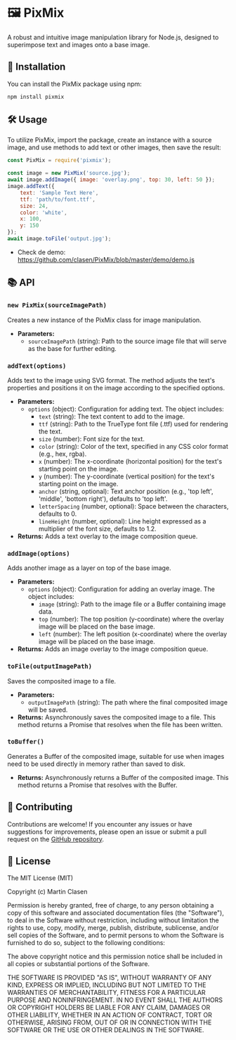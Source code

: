 # 🖼️ PixMix

A robust and intuitive image manipulation library for Node.js, designed to superimpose text and images onto a base image.

## 🚀 Installation

You can install the PixMix package using npm:

```bash
npm install pixmix
```

## 🛠️ Usage

To utilize PixMix, import the package, create an instance with a source image, and use methods to add text or other images, then save the result:

```javascript
const PixMix = require('pixmix');

const image = new PixMix('source.jpg');
await image.addImage({ image: 'overlay.png', top: 30, left: 50 });
image.addText({
    text: 'Sample Text Here',
    ttf: 'path/to/font.ttf',
    size: 24,
    color: 'white',
    x: 100,
    y: 150
});
await image.toFile('output.jpg');
```

* Check de demo: https://github.com/clasen/PixMix/blob/master/demo/demo.js

## 📚 API

### `new PixMix(sourceImagePath)`
Creates a new instance of the PixMix class for image manipulation.
- **Parameters:**
  - `sourceImagePath` (string): Path to the source image file that will serve as the base for further editing.

### `addText(options)`
Adds text to the image using SVG format. The method adjusts the text's properties and positions it on the image according to the specified options.
- **Parameters:**
  - `options` (object): Configuration for adding text. The object includes:
    - `text` (string): The text content to add to the image.
    - `ttf` (string): Path to the TrueType font file (.ttf) used for rendering the text.
    - `size` (number): Font size for the text.
    - `color` (string): Color of the text, specified in any CSS color format (e.g., hex, rgba).
    - `x` (number): The x-coordinate (horizontal position) for the text's starting point on the image.
    - `y` (number): The y-coordinate (vertical position) for the text's starting point on the image.
    - `anchor` (string, optional): Text anchor position (e.g., 'top left', 'middle', 'bottom right'), defaults to 'top left'.
    - `letterSpacing` (number, optional): Space between the characters, defaults to 0.
    - `lineHeight` (number, optional): Line height expressed as a multiplier of the font size, defaults to 1.2.
- **Returns:** Adds a text overlay to the image composition queue.

### `addImage(options)`
Adds another image as a layer on top of the base image.
- **Parameters:**
  - `options` (object): Configuration for adding an overlay image. The object includes:
    - `image` (string): Path to the image file or a Buffer containing image data.
    - `top` (number): The top position (y-coordinate) where the overlay image will be placed on the base image.
    - `left` (number): The left position (x-coordinate) where the overlay image will be placed on the base image.
- **Returns:** Adds an image overlay to the image composition queue.

### `toFile(outputImagePath)`
Saves the composited image to a file.
- **Parameters:**
  - `outputImagePath` (string): The path where the final composited image will be saved.
- **Returns:** Asynchronously saves the composited image to a file. This method returns a Promise that resolves when the file has been written.

### `toBuffer()`
Generates a Buffer of the composited image, suitable for use when images need to be used directly in memory rather than saved to disk.
- **Returns:** Asynchronously returns a Buffer of the composited image. This method returns a Promise that resolves with the Buffer.

## 🤝 Contributing

Contributions are welcome! If you encounter any issues or have suggestions for improvements, please open an issue or submit a pull request on the [GitHub repository](https://github.com/clasen/PixMix).

## 📄 License

The MIT License (MIT)

Copyright (c) Martin Clasen

Permission is hereby granted, free of charge, to any person obtaining a copy of this software and associated documentation files (the "Software"), to deal in the Software without restriction, including without limitation the rights to use, copy, modify, merge, publish, distribute, sublicense, and/or sell copies of the Software, and to permit persons to whom the Software is furnished to do so, subject to the following conditions:

The above copyright notice and this permission notice shall be included in all copies or substantial portions of the Software.

THE SOFTWARE IS PROVIDED "AS IS", WITHOUT WARRANTY OF ANY KIND, EXPRESS OR IMPLIED, INCLUDING BUT NOT LIMITED TO THE WARRANTIES OF MERCHANTABILITY, FITNESS FOR A PARTICULAR PURPOSE AND NONINFRINGEMENT. IN NO EVENT SHALL THE AUTHORS OR COPYRIGHT HOLDERS BE LIABLE FOR ANY CLAIM, DAMAGES OR OTHER LIABILITY, WHETHER IN AN ACTION OF CONTRACT, TORT OR OTHERWISE, ARISING FROM, OUT OF OR IN CONNECTION WITH THE SOFTWARE OR THE USE OR OTHER DEALINGS IN THE SOFTWARE.